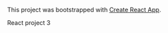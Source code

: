 This project was bootstrapped with [Create React App](https://github.com/facebookincubator/create-react-app).

React project 3